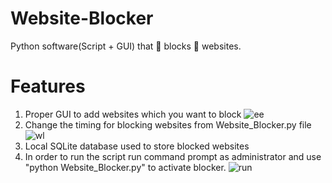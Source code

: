 # Website-Blocker
Python software(Script + GUI) that 🚫 blocks 🚫 websites.

# Features 
1. Proper GUI to add websites which you want to block
![ee](https://user-images.githubusercontent.com/29306481/47238275-51f60900-d3ff-11e8-9d1c-81ff1928bc12.png)
2. Change the timing for blocking websites from Website_Blocker.py file
![wl](https://user-images.githubusercontent.com/29306481/47238194-06dbf600-d3ff-11e8-8a3a-1e8d1c81820a.png)
3. Local SQLite database used to store blocked websites
4. In order to run the script run command prompt as administrator and use "python Website_Blocker.py" to activate blocker.
![run](https://user-images.githubusercontent.com/29306481/47238196-06dbf600-d3ff-11e8-85ff-8bb51d73c598.png)

